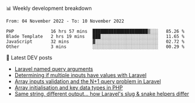 📊 Weekly development breakdown
<!--START_SECTION:waka-->

```text
From: 04 November 2022 - To: 10 November 2022

PHP              16 hrs 57 mins  █████████████████████▒░░░   85.26 %
Blade Template   2 hrs 19 mins   ███░░░░░░░░░░░░░░░░░░░░░░   11.65 %
JavaScript       32 mins         ▓░░░░░░░░░░░░░░░░░░░░░░░░   02.72 %
Other            3 mins          ░░░░░░░░░░░░░░░░░░░░░░░░░   00.29 %
```

<!--END_SECTION:waka-->

📕 Latest DEV posts
<!-- BLOG-POST-LIST:START -->
- [Laravel named query arguments](https://dev.to/michaelvickersuk/laravel-named-query-arguments-28kd)
- [Determining if multiple inputs have values with Laravel](https://dev.to/michaelvickersuk/determining-if-multiple-inputs-have-values-with-laravel-km6)
- [Array inputs validation and the N+1 query problem in Laravel](https://dev.to/michaelvickersuk/array-inputs-validation-and-the-n1-query-problem-in-laravel-2agb)
- [Array initialisation and key data types in PHP](https://dev.to/michaelvickersuk/array-initialisation-and-key-data-types-in-php-1e5b)
- [Same string, different output... how Laravel&#39;s slug &amp; snake helpers differ](https://dev.to/michaelvickersuk/same-string-different-output-how-laravels-slug-snake-helpers-differ-1ccj)
<!-- BLOG-POST-LIST:END -->
